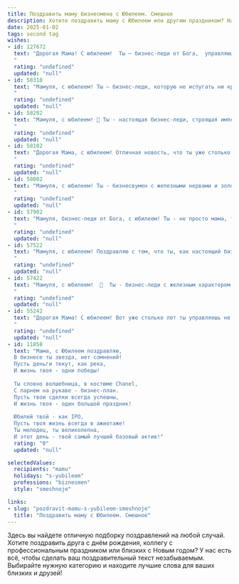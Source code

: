 ```yaml
---
title: Поздравить маму бизнесмена с Юбилеем. Смешное
description: Хотите поздравить маму с Юбилеем или другим праздником? Наш ИИ создаст незабываемое поздравление, а вы обязательно выделитесь среди других.  
date: 2025-01-02
tags: second tag
wishes:
- id: 127672
  text: "Дорогая Мама! С юбилеем!  Ты – бизнес-леди от Бога,  управляющая не только домом, но и целой империей (нашей семьей!).  Пусть твой бизнес-план на следующие годы будет полон успехов, а дивиденды – это море любви, радости и внуков (много внуков!).  Желаю тебе неиссякаемой энергии,  чуть поменьше стресса (ну, хотя бы на один процент!), и чтобы все твои  \"конкуренты\" завидовали твоей потрясающей жизни!
  "
  rating: "undefined"
  updated: "null"
- id: 58318
  text: "Мамуля, с юбилеем! Ты — бизнес-леди, которую не испугать ни кризисом, ни конкуренцией, ни даже сложными переговорами с собственным ребенком! Желаю, чтобы твои сделки всегда были выгодными, а бизнес процветал, как цветы в твоем саду!  🎉
  "
  rating: "undefined"
  updated: "null"
- id: 58202
  text: "Мамуля, с юбилеем! 🥳 Ты - настоящая бизнес-леди, строящая империю не из кирпичей, а из любви и заботы! 🎉  Пусть твой бизнес процветает, а миллионы клиентов (в лице нас, любимых) всегда будут довольны! 😉🥂
  "
  rating: "undefined"
  updated: "null"
- id: 58102
  text: "Дорогая Мама, с юбилеем! Отличная новость, что ты уже столько лет успешно балансируешь между домашним очагом и бизнесом! Да, конечно, иногда твои сделки были рискованнее, чем поход в магазин за молоком, но ты всегда выходила из игры победителем! Желаем тебе новых, головокружительных контрактов, верных партнеров (пусть даже это будут твои любимые внуки) и, конечно же, крепкого здоровья, чтобы еще долго \"рулить\" своим бизнесом!
  "
  rating: "undefined"
  updated: "null"
- id: 58002
  text: "Мамуля, с юбилеем! Ты - бизнесвумен с железными нервами и золотыми руками, которая может заключить сделку, даже если у нее только один телефон в руках. Желаем тебе, чтобы все твои проекты были успешными, а конкуренты - завистливыми, но только по-доброму! 😂🎉🥂
  "
  rating: "undefined"
  updated: "null"
- id: 57902
  text: "Мамуля, бизнес-леди от Бога, с юбилеем! Ты - не просто мама, ты - финансовый гений, мастер сделок и королева переговоров. Желаю тебе, чтобы твой бизнес процветал, как сады Семирамиды, а счета ломились от прибыли! Но, главное, чтобы ты всегда оставалась в душе той милой, заботливой и любимой мамой, которой мы тебя знаем! 🎉🍾
  "
  rating: "undefined"
  updated: "null"
- id: 57522
  text: "Мамуля, с юбилеем! Поздравляю с тем, что ты, как настоящий бизнесмен, с каждым годом становишься только богаче - богаче опытом, мудростью и любовью! 🎉🎊  Желаю, чтобы твой бизнес - наша семья - процветал и приносил только прибыль - в виде счастья, улыбок и радости! 🥂
  "
  rating: "undefined"
  updated: "null"
- id: 57422
  text: "Мамуля, с юбилеем!  🎉  Ты - бизнес-леди с железным характером и золотыми руками!  🥳 Желаю тебе новых успехов, прибыльных сделок и чтобы все твои \"проекты\" всегда приносили только радость!  🥂
  "
  rating: "undefined"
  updated: "null"
- id: 55242
  text: "Дорогая Мама! С юбилеем! Вот уже столько лет ты управляешь не только нашим семейным бизнесом, но и нашими жизнями. Поздравляем с днем рождения! Желаем тебе, чтобы твой бизнес всегда был в \"плюсе\", а мы всегда могли наслаждаться плодами твоих трудов (и вкусными пирогами, которые ты сама печешь)! 🎉
  "
  rating: "undefined"
  updated: "null"
- id: 11858
  text: "Мама, с Юбилеем поздравляю,
  В бизнесе ты звезда, нет сомнений!
  Пусть деньги текут, как река,
  И жизнь твоя - одни победы!
  
  Ты словно волшебница, в костюме Chanel,
  С парнем на рукаве - бизнес-план.
  Пусть твои сделки всегда успешны,
  И жизнь твоя - один большой праздник!
  
  Юбилей твой - как IPO,
  Пусть твоя жизнь всегда в ажиотаже!
  Ты молодец, ты великолепна,
  И этот день - твой самый лучший базовый актив!"
  rating: "0"
  updated: "null"

selectedValues:
  recipients: "mamu"
  holidays: "s-yubileem"
  professions: "biznesmen"
  style: "smeshnoje"

links:
- slug: "pozdravit-mamu-s-yubileem-smeshnoje"
  title: "Поздравить маму с Юбилеем. Смешное"
---
```


Здесь вы найдете отличную подборку поздравлений на любой случай. 
Хотите поздравить друга с днём рождения, коллегу с профессиональным праздником или близких с Новым годом? У нас есть всё, чтобы сделать ваш поздравительный текст незабываемым. Выбирайте нужную категорию и находите лучшие слова для ваших близких и друзей!
